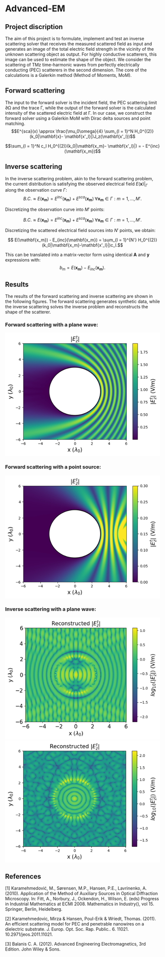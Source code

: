 # Advanced-EM

## Project discription
The aim of this project is to formulate, implement and test an inverse scattering solver that receives the measured scattered field as input and generates an image of the total electric field strength in the vicinity of the unknown scattering object as output. For highly conductive scatterers, this image can be used to estimate the shape of the object. We consider the scattering of TMz time-harmonic waves from perfectly electrically conducting (PEC) scatterers in the second dimension. The core of the calculations is a Galerkin method (Method of Moments, MoM). 

## Forward scattering
The input to the forward solver is the incident field, the PEC scattering limit ∂Ω and the trace Γ, while the output of the forward solver is the calculated intensity of the scattered electric field at Γ. In our case, we construct the forward solver using a Galerkin MoM with Dirac delta sources and point matching.
$$E^{sca}(x) \approx \frac{\mu_0\omega}{4} \sum_{l = 1}^N H_0^{(2)}(k_0|\mathbf{x}- \mathbf{x'_l}|)J_z(\mathbf{x'_l})$$

$$\sum_{l = 1}^N c_l H_0^{(2)}(k_0|\mathbf{x_m}- \mathbf{x'_l}|) = - E^{inc}(\mathbf{x_m})$$

## Inverse scattering
In the inverse scattering problem, akin to the forward scattering problem, the current distribution is satisfying the observed electrical field
$\left.E(\mathbf{x})\right|_\Gamma$ along the observation curve $\Gamma$:
$$B.C. \approx E(\mathbf{x_m}) = E^{inc}(\mathbf{x_m}) + E^{sca}(\mathbf{x_m}) \; \forall \mathbf{x_m} \in \Gamma : m = 1,...,M'.$$

Discretizing the observation curve into $M'$ points:

$$B.C. \approx E(\mathbf{x_m}) = E^{inc}(\mathbf{x_m}) + E^{sca}(\mathbf{x_m}) \; \forall \mathbf{x_m} \in \Gamma : m = 1,...,M'.$$

Discretizing the scattered electrical field sources into $N'$ points, we obtain:

$$ E(\mathbf{x_m}) - E_{inc}(\mathbf{x_m}) = \sum_{l = 1}^{N'} H_0^{(2)}(k_0|\mathbf{x_m}-\mathbf{x'_l}|)c_l.$$

This can be translated into a matrix-vector form using identical $\mathbf{A}$ and $\mathbf{y}$ expressions with:
$$b_m = E(\mathbf{x_m}) - E_{inc}(\mathbf{x_m}).$$

## Results
The results of the forward scattering and inverse scattering are shown in the following figures. The forward scattering generates synthetic data, while the inverse scattering solves the inverse problem and reconstructs the shape of the scatterer.

### Forward scattering with a plane wave:
![Forward scattering circle plane wave](Evaluation/Total_field_circle_PlaneWave_0Degree.png)

### Forward scattering with a point source:
![Forward scattering circle point source](Evaluation/Total_field_circle_PointSource_0Degree.png)

### Inverse scattering with a plane wave:
![Inverse scattering circle plane wave](Evaluation/FullObservation_2D_Circle_ETotal.png)
![Inverse scattering circle plane wave](Evaluation/FullObservation_2D_Ellypse_ETotal.png)

## References

[1] Karamehmedović, M., Sørensen, M.P., Hansen, P.E., Lavrinenko, A. (2010). Application of the Method of Auxiliary Sources in Optical Diffraction Microscopy. In: Fitt, A., Norbury, J., Ockendon, H., Wilson, E. (eds) Progress in Industrial Mathematics at ECMI 2008. Mathematics in Industry(), vol 15. Springer, Berlin, Heidelberg.

[2] Karamehmedovic, Mirza & Hansen, Poul-Erik & Wriedt, Thomas. (2011). An efficient scattering model for PEC and penetrable nanowires on a dielectric substrate. J. Europ. Opt. Soc. Rap. Public.. 6. 11021. 10.2971/jeos.2011.11021. 

[3] Balanis C. A. (2012). Advanced Engineering Electromagnetics, 3rd Edition. John Wiley & Sons.


